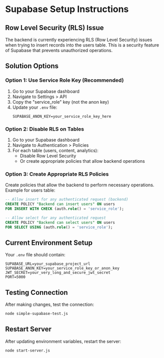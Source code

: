 # Supabase Setup Instructions

## Row Level Security (RLS) Issue

The backend is currently experiencing RLS (Row Level Security) issues when trying to insert records into the users table. This is a security feature of Supabase that prevents unauthorized operations.

## Solution Options

### Option 1: Use Service Role Key (Recommended)
1. Go to your Supabase dashboard
2. Navigate to Settings > API
3. Copy the "service_role" key (not the anon key)
4. Update your `.env` file:
   ```
   SUPABASE_ANON_KEY=your_service_role_key_here
   ```

### Option 2: Disable RLS on Tables
1. Go to your Supabase dashboard
2. Navigate to Authentication > Policies
3. For each table (users, content, analytics):
   - Disable Row Level Security
   - Or create appropriate policies that allow backend operations

### Option 3: Create Appropriate RLS Policies
Create policies that allow the backend to perform necessary operations. Example for users table:

```sql
-- Allow insert for any authenticated request (backend)
CREATE POLICY "Backend can insert users" ON users
FOR INSERT WITH CHECK (auth.role() = 'service_role');

-- Allow select for any authenticated request  
CREATE POLICY "Backend can select users" ON users
FOR SELECT USING (auth.role() = 'service_role');
```

## Current Environment Setup

Your `.env` file should contain:
```
SUPABASE_URL=your_supabase_project_url
SUPABASE_ANON_KEY=your_service_role_key_or_anon_key
JWT_SECRET=your_very_long_and_secure_jwt_secret
PORT=5000
```

## Testing Connection

After making changes, test the connection:
```bash
node simple-supabase-test.js
```

## Restart Server

After updating environment variables, restart the server:
```bash
node start-server.js

